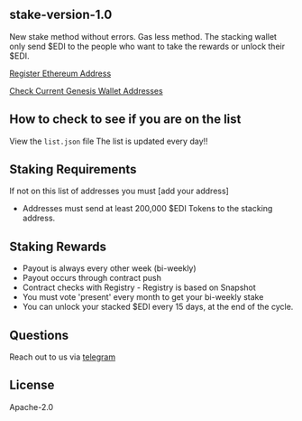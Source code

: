 ## stake-version-1.0
New stake method without errors.
Gas less method. The stacking wallet only send $EDI to the people who want to take the rewards or unlock their $EDI.

[Register Ethereum Address](https://forms.gle/13qRpVyJ6FRqwZfFA)

[Check Current Genesis Wallet Addresses](https://docs.google.com/spreadsheets/d/1EY5y3MNUS70a4ttMb6Gqm_Wyz30HwVJEAgZccm4ITpQ/edit#gid=0)


## How to check to see if you are on the list

View the `list.json` file
The list is updated every day!!

## Staking Requirements

If not on this list of addresses you must [add your address]

- Addresses must send at least 200,000 \$EDI Tokens to the stacking address.

## Staking Rewards

- Payout is always every other week (bi-weekly)
- Payout occurs through contract push
- Contract checks with Registry - Registry is based on Snapshot
- You must vote 'present' every month to get your bi-weekly stake
- You can unlock your stacked $EDI every 15 days, at the end of the cycle.


## Questions

Reach out to us via [telegram](https://t.me/freighttrust)


## License

Apache-2.0

